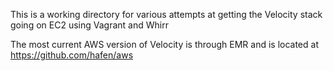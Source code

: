 This is a working directory for various attempts at getting the Velocity stack going on EC2 using Vagrant and Whirr

The most current AWS version of Velocity is through EMR and is located at 
https://github.com/hafen/aws
    